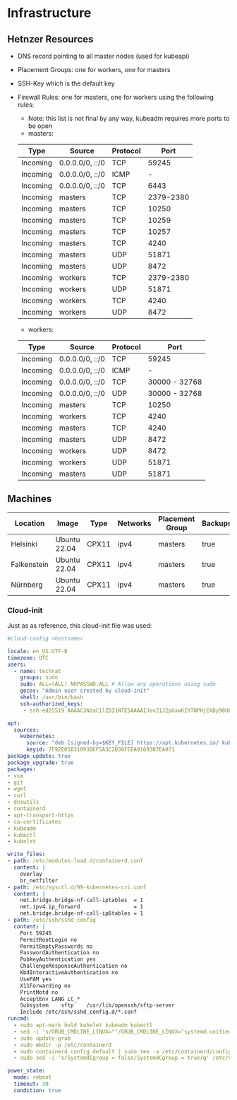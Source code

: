 # Infrastructure

## Hetnzer Resources

- DNS record pointing to all master nodes (used for kubeapi)
- Placement Groups: one for workers, one for masters
- SSH-Key which is the default key
- Firewall Rules: one for masters, one for workers using the following rules:
  - Note: this list is not final by any way, kubeadm requires more ports to be open
  - masters:

  | Type     | Source          | Protocol  | Port    |
  | -------- | --------------- | --------- | --------|
  | Incoming | 0.0.0.0/0, ::/0 | TCP       | 59245   |
  | Incoming | 0.0.0.0/0, ::/0 | ICMP      | -       |
  | Incoming | 0.0.0.0/0, ::/0 | TCP       | 6443    |
  | Incoming | masters         | TCP      | 2379-2380 |
  | Incoming | masters         | TCP       | 10250 |
  | Incoming | masters         | TCP       | 10259 |
  | Incoming | masters         | TCP       | 10257 |
  | Incoming | masters         | TCP       | 4240 |
  | Incoming | masters         | UDP       | 51871 |
  | Incoming | masters         | UDP       | 8472 |
  | Incoming | workers         | TCP      | 2379-2380 |
  | Incoming | workers         | UDP       | 51871 |
  | Incoming | workers         | TCP       | 4240 |
  | Incoming | workers         | UDP       | 8472 |

  - workers:

  | Type     | Source          | Protocol  | Port    |
  | -------- | --------------- | --------- | --------|
  | Incoming | 0.0.0.0/0, ::/0 | TCP       | 59245   |
  | Incoming | 0.0.0.0/0, ::/0 | ICMP      | -       |
  | Incoming | 0.0.0.0/0, ::/0 | TCP       | 30000 - 32768 |
  | Incoming | 0.0.0.0/0, ::/0 | UDP       | 30000 - 32768 |
  | Incoming | masters         | TCP       | 10250 |
  | Incoming | workers         | TCP       | 4240 |
  | Incoming | masters         | TCP       | 4240 |
  | Incoming | masters         | UDP       | 8472 |
  | Incoming | workers         | UDP       | 8472 |
  | Incoming | workers         | UDP       | 51871 |
  | Incoming | masters         | UDP       | 51871 |

## Machines

| Location    | Image        | Type  | Networks | Placement Group | Backups | Name       | Labels                         |
| ----------- | ------------ | ----- | -------- | --------------- | ------- | ---------- | ------------------------------ |
| Helsinki    | Ubuntu 22.04 | CPX11 | ipv4     | masters         | true    | lion       | cluster=banana,master=true     |
| Falkenstein | Ubuntu 22.04 | CPX11 | ipv4     | masters         | true    | lamb       | cluster=banana,master=true     |
| Nürnberg    | Ubuntu 22.04 | CPX11 | ipv4     | masters         | true    | eagle      | cluster=banana,master=true     |

### Cloud-init

Just as as reference, this cloud-init file was used:

```yaml
#cloud-config <hostname>

locale: en_US.UTF-8
timezone: UTC
users:
  - name: technat
    groups: sudo
    sudo: ALL=(ALL) NOPASSWD:ALL # Allow any operations using sudo
    gecos: "Admin user created by cloud-init"
    shell: /usr/bin/bash
    ssh-authorized_keys:
     - ssh-ed25519 AAAAC3NzaC1lZDI1NTE5AAAAIJov21J2pGxwKIhTNPHjEkDy90U8VJBMiAodc2svmnFC cardno:18 055 612

apt:
  sources:
    kubernetes:
      source: "deb [signed-by=$KEY_FILE] https://apt.kubernetes.io/ kubernetes-xenial main"
      keyid: 7F92E05B31093BEF5A3C2D38FEEA9169307EA071
package_update: true
package_upgrade: true
packages:
- vim
- git
- wget
- curl
- dnsutils
- containerd
- apt-transport-https
- ca-certificates
- kubeadm
- kubectl
- kubelet

write_files:
- path: /etc/modules-load.d/containerd.conf
  content: |
    overlay
    br_netfilter
- path: /etc/sysctl.d/99-kubernetes-cri.conf
  content: |
    net.bridge.bridge-nf-call-iptables  = 1
    net.ipv4.ip_forward                 = 1
    net.bridge.bridge-nf-call-ip6tables = 1
- path: /etc/ssh/sshd_config
  content: |
    Port 59245
    PermitRootLogin no
    PermitEmptyPasswords no
    PasswordAuthentication no
    PubkeyAuthentication yes
    ChallengeResponseAuthentication no
    KbdInteractiveAuthentication no
    UsePAM yes
    X11Forwarding no
    PrintMotd no
    AcceptEnv LANG LC_*
    Subsystem    sftp    /usr/lib/openssh/sftp-server
    Include /etc/ssh/sshd_config.d/*.conf
runcmd:
  - sudo apt-mark hold kubelet kubeadm kubectl
  - sed -i 's/GRUB_CMDLINE_LINUX=""/GRUB_CMDLINE_LINUX="systemd.unified.cgroup_hierarchy=1"/g' /etc/default/grub
  - sudo update-grub
  - sudo mkdir -p /etc/containerd
  - sudo containerd config default | sudo tee -a /etc/containerd/config.toml
  - sudo sed -i 's/SystemdCgroup = false/SystemdCgroup = true/g' /etc/containerd/config.toml

power_state:
  mode: reboot
  timeout: 30
  condition: true
```
